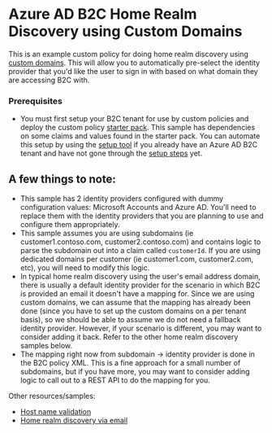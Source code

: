 # Azure AD B2C Home Realm Discovery using Custom Domains

This is an example custom policy for doing home realm discovery using [custom domains](https://learn.microsoft.com/en-us/azure/active-directory-b2c/custom-domain). This will allow you to automatically pre-select the identity provider that you'd like the user to sign in with based on what domain they are accessing B2C with. 

### Prerequisites

- You must first setup your B2C tenant for use by custom policies and deploy the custom policy [starter pack](https://learn.microsoft.com/en-us/azure/active-directory-b2c/tutorial-create-user-flows?pivots=b2c-custom-policy#get-the-starter-pack). This sample has dependencies on some claims and values found in the starter pack. You can automate this setup by using the [setup tool](https://aka.ms/iefsetup) if you already have an Azure AD B2C tenant and have not gone through the [setup steps](https://learn.microsoft.com/en-us/azure/active-directory-b2c/tutorial-create-user-flows?pivots=b2c-custom-policy) yet.

## A few things to note:

- This sample has 2 identity providers configured with dummy configuration values: Microsoft Accounts and Azure AD. You'll need to replace them with the identity providers that you are planning to use and configure them appropriately.
- This sample assumes you are using subdomains (ie customer1.contoso.com, customer2.contoso.com) and contains logic to parse the subdomain out into a claim called `customerId`. If you are using dedicated domains per customer (ie customer1.com, customer2.com, etc), you will need to modify this logic. 
- In typical home realm discovery using the user's email address domain, there is usually a default identity provider for the scenario in which B2C is provided an email it doesn't have a mapping for. Since we are using custom domains, we can assume that the mapping has already been done (since you have to set up the custom domains on a per tenant basis), so we should be able to assume we do not need a fallback identity provider. However, if your scenario is different, you may want to consider adding it back. Refer to the other home realm discovery samples below. 
- The mapping right now from subdomain -> identity provider is done in the B2C policy XML. This is a fine approach for a small number of subdomains, but if you have more, you may want to consider adding logic to call out to a REST API to do the mapping for you. 

Other resources/samples:

- [Host name validation](https://github.com/azure-ad-b2c/samples/tree/master/policies/check-host-name)
- [Home realm discovery via email](https://github.com/azure-ad-b2c/samples/tree/master/policies/home-realm-discovery-modern)